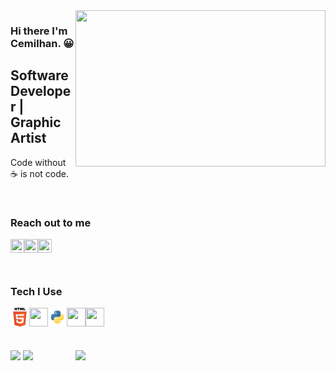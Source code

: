 <img src = "https://media.giphy.com/media/ZVik7pBtu9dNS/source.gif" align="right" width="400" height = "250">

### Hi there I'm Cemilhan. :grinning:

## Software Developer | Graphic Artist

<font>Code without :coffee: is not code. </font>

<br>


### Reach out to me
[instagram]:https://www.instagram.com/codingwithcemilhan
[twitter]:https://twitter.com/cemilhancakartw
[linkedin]:https://www.linkedin.com/in/cemilhan-%C3%A7akar-9740a31a8/

[<img height="22" width="22" src="https://unpkg.com/simple-icons@v5/icons/instagram.svg" align = "left"/>][instagram]

[<img height="22" width="22" src="https://unpkg.com/simple-icons@v5/icons/twitter.svg" align = "left"/>][twitter]

[<img height="22" width="22" src="https://unpkg.com/simple-icons@v5/icons/linkedin.svg" align = "left"/>][linkedin]
<br>
<br>
<br>

### Tech I Use
<img src = "https://raw.githubusercontent.com/github/explore/80688e429a7d4ef2fca1e82350fe8e3517d3494d/topics/html/html.png " width="30" height="30" align="left">

<img src = " https://cdn.pixabay.com/photo/2017/08/05/11/16/logo-2582747_1280.png" width = "30" height = "30" align="left">

<img src = "https://raw.githubusercontent.com/github/explore/80688e429a7d4ef2fca1e82350fe8e3517d3494d/topics/python/python.png" width="30" height = "30" align="left" >

<img src = "https://logoeps.com/wp-content/uploads/2011/06/java-logo-vector.png" width = "30" height = "30" align="left">

<img src = "https://seeklogo.com/images/C/c-sharp-c-logo-02F17714BA-seeklogo.com.png" width="30" height = "30" align="left">

<br>
<br>
<br>
<br>

<img src = "https://github-readme-stats.vercel.app/api?username=cemilhancakar&show_icons=true&theme=midnight-purple" align="right" width="400">


<img src = "https://github-readme-stats.vercel.app/api/pin/?username=cemilhancakar&repo=yksekpuanhesaplama" width ="300">

<img src = "https://github-readme-stats.vercel.app/api/top-langs/?username=cemilhancakar&layout=compact" width = "300">
